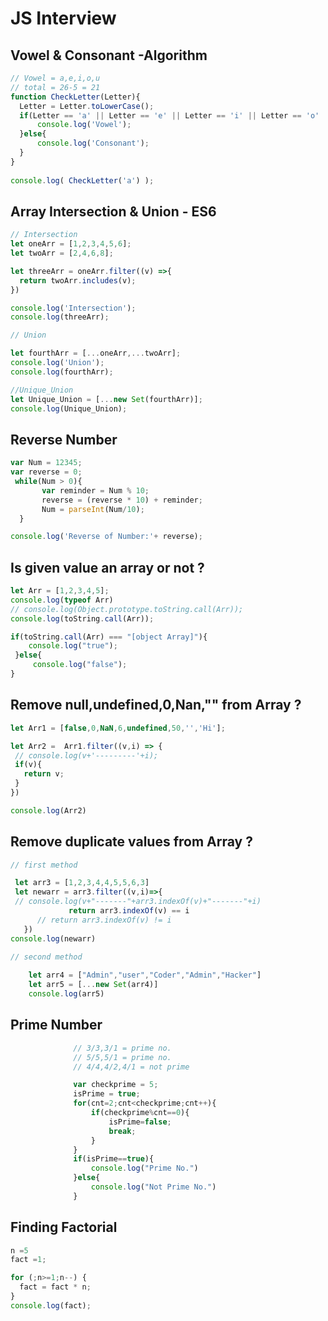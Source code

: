 # JS Interview

## Vowel & Consonant -Algorithm

  ```javascript
  // Vowel = a,e,i,o,u
// total = 26-5 = 21
function CheckLetter(Letter){
	Letter = Letter.toLowerCase();
	if(Letter == 'a' || Letter == 'e' || Letter == 'i' || Letter == 'o' || Letter == 'u' ){
		console.log('Vowel');
	}else{
		console.log('Consonant');
	}
}
	
console.log( CheckLetter('a') );

  ```
  
  ## Array Intersection & Union - ES6

  ```javascript
  // Intersection
let oneArr = [1,2,3,4,5,6];
let twoArr = [2,4,6,8];

let threeArr = oneArr.filter((v) =>{
	return twoArr.includes(v);
})

console.log('Intersection');
console.log(threeArr);

// Union

let fourthArr = [...oneArr,...twoArr];
console.log('Union');
console.log(fourthArr);

//Unique_Union
let Unique_Union = [...new Set(fourthArr)];
console.log(Unique_Union);

  ```
## Reverse Number

  ```javascript
  var Num = 12345;
  var reverse = 0;
   while(Num > 0){
         var reminder = Num % 10;
         reverse = (reverse * 10) + reminder; 
         Num = parseInt(Num/10);
    }

 console.log('Reverse of Number:'+ reverse);
 ```
## Is given value an array or not ?

  ```javascript
  let Arr = [1,2,3,4,5];
  console.log(typeof Arr)
  // console.log(Object.prototype.toString.call(Arr));
  console.log(toString.call(Arr));

  if(toString.call(Arr) === "[object Array]"){
      console.log("true");
   }else{
       console.log("false");
  }
 ```
 ## Remove null,undefined,0,Nan,"" from Array ? 

  ```javascript
  let Arr1 = [false,0,NaN,6,undefined,50,'','Hi'];

  let Arr2 =  Arr1.filter((v,i) => {
   // console.log(v+'---------'+i);
   if(v){
     return v;
   }
  })

 console.log(Arr2)
 ```
 ## Remove duplicate values from Array ? 

  ```javascript
  // first method
  
   let arr3 = [1,2,3,4,4,5,5,6,3]
   let newarr = arr3.filter((v,i)=>{
   // console.log(v+"-------"+arr3.indexOf(v)+"-------"+i)
               return arr3.indexOf(v) == i
        // return arr3.indexOf(v) != i
     })
  console.log(newarr)

 // second method
                
      let arr4 = ["Admin","user","Coder","Admin","Hacker"]
      let arr5 = [...new Set(arr4)]   
      console.log(arr5) 
 ```
## Prime Number

  ```javascript
                // 3/3,3/1 = prime no.
                // 5/5,5/1 = prime no.
                // 4/4,4/2,4/1 = not prime

                var checkprime = 5;
                isPrime = true;
                for(cnt=2;cnt<checkprime;cnt++){
                	if(checkprime%cnt==0){
                		isPrime=false;
                		break;
                	}
                }
                if(isPrime==true){
                	console.log("Prime No.")
                }else{
                	console.log("Not Prime No.")
                }

  ```
  ## Finding Factorial

  ```javascript
 n =5 
 fact =1;

 for (;n>=1;n--) {
 	fact = fact * n;
 }
 console.log(fact);
 ```
